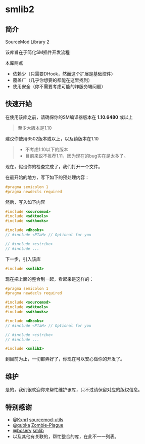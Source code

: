 # smlib2

## 简介
SourceMod Library 2

该库旨在于简化SM插件开发流程

本库两点
- 依赖少（只需要DHook，然而这个扩展是基础控件）
- 覆盖广（几乎你想要的都能在这里找到）
- 使用安全（你不需要考虑可能的炸服务端问题）
  
## 快速开始
在使用该库之前，请确保你的SM编译器版本在 **1.10.6480** 或以上
> 至少大版本是1.10

建议你使用6502版本或以上，以及锁版本在1.10
> - 不考虑1.10以下的版本
> - 目前来说不推荐1.11，因为现在的bug实在是太多了。

现在，假设你的检查完成了，我们打开一个文件。

在最开始的地方，写下如下的预处理内容：
```c
#pragma semicolon 1
#pragma newdecls required
```

然后，写入如下内容
```c
#include <sourcemod>
#include <sdktools>
#include <sdkhooks>

#include <dhooks>
// #include <PTaH> // Optional for you

// #include <cstrike>
// #include ...
```

下一步，引入该库
```c
#include <smlib2>
```

现在把上面的整合到一起，看起来是这样的：
```c
#pragma semicolon 1
#pragma newdecls required

#include <sourcemod>
#include <sdktools>
#include <sdkhooks>

#include <dhooks>
// #include <PTaH> // Optional for you

// #include <cstrike>
// #include ...

#include <smlib2>
```

到目前为止，一切都弄好了，你现在可以安心做你的开发了。

## 维护
是的，我们很欢迎你来帮忙维护该库，只不过请保留对应的版权信息。

## 特别感谢
- [@Kxnrl](https://www.github.com/Kxnrl) [sourcemod-utils](https://www.github.com/Kxnrl/sourcemod-utils)
- [@qubka](https://github.com/qubka) [Zombie-Plague](https://github.com/qubka/Zombie-Plague)
- [@bcserv](https://github.com/bcserv) [smlib](https://github.com/bcserv/smlib)
- 以及其他有关联的，帮忙整合的库，在此不一一列表。